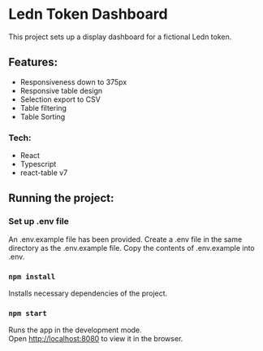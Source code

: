 # Ledn Token Dashboard

This project sets up a display dashboard for a fictional Ledn token.

## Features:

- Responsiveness down to 375px
- Responsive table design
- Selection export to CSV
- Table filtering
- Table Sorting

### Tech:

- React
- Typescript
- react-table v7


## Running the project:

### Set up .env file

An .env.example file has been provided. Create a .env file in the same directory as the .env.example file. Copy the contents of .env.example into .env.

### `npm install`

Installs necessary dependencies of the project.

### `npm start`

Runs the app in the development mode.\
Open [http://localhost:8080](http://localhost:8080) to view it in the browser.
